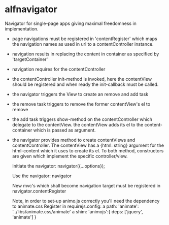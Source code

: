 # alfnavigator
Navigator for single-page apps giving maximal freedomness in implementation.

- page navigations must be registered in 'contentRegister'
  which maps the navigation names as used in url to a contentController
  instance.
- navigation results in replacing the content in container as specified by
  'targetContainer'
- navigation requires for the contentController
- the contentController init-method is invoked, here the contentView should
  be registered and when ready the init-callback must be called.
- the navigator triggers the View to create an remove and add task
- the remove task triggers to remove the former contentView's el to remove
- the add task triggers show-method on the contentController which delegate to
  the contentView. the contentView adds its el to the content-container which
  is passed as argument.
- the navigator provides method to create contentViews and contentController.
  The contentView has a {html: string} argument for the html-content which it uses
  to create its el.
  To both method, constructors are given which implement the specific controller/view.

  Initiate the navigator:
  navigator({...options});

  Use the navigator:
  navigator

  New mvc's which shall become navigation target must be registered in navigator.contentRegister

  Note, in order to set-up animo.js correctly you'll need the dependency
  to animate.css
  Register in requirejs.config:
  a path: 'animate': '../libs/animate.css/animate'
  a shim: 'animojs':{
    		deps: ['jquery', 'animate']
    	}
